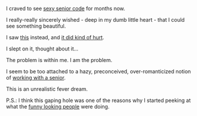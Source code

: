 I craved to see [sexy senior code](https://youtu.be/sMMpYiiuEMc?t=36) for months now.

I really-really sincerely wished - deep in my dumb little heart - that I could see something beautiful.

I saw [this](https://bitbucket.org/szoti15/dynata-surveys/src/a4b97a91c070e810e2c3ed77ba0918c0b236621e/src/main/java/dynata/surveys/controller/SurveysController.java#lines-46) instead, and [it did kind of hurt](https://youtu.be/G6a1T38ULVg?t=59).

I slept on it, thought about it...

The problem is within me. I am the problem.

I seem to be too attached to a hazy, preconceived, over-romanticized notion of [working with a senior](https://youtu.be/ojQB7PYaU28?t=47).

This is an unrealistic fever dream.
 
P.S.: I think this gaping hole was one of the reasons why I started peeking at what the [funny looking people](https://youtu.be/iSmkqocn0oQ?t=194) were doing.
